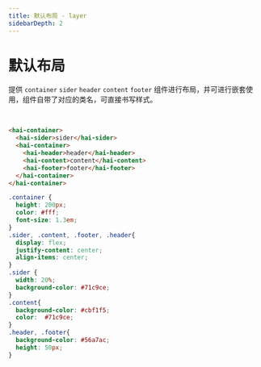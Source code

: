 ```yaml
---
title: 默认布局 - layer
sidebarDepth: 2
---
```


# 默认布局

提供 `container` `sider` `header` `content` `footer` 组件进行布局，并可进行嵌套使用，组件自带了对应的类名，可直接书写样式。

<br>

<ClientOnly>
<layer-demo-1></layer-demo-1>
</ClientOnly>

```html
<hai-container>
  <hai-sider>sider</hai-sider>
  <hai-container>
    <hai-header>header</hai-header>
    <hai-content>content</hai-content>
    <hai-footer>footer</hai-footer>
  </hai-container>
</hai-container>
```
```css
.container {
  height: 200px;
  color: #fff;
  font-size: 1.3em;
}
.sider, .content, .footer, .header{
  display: flex;
  justify-content: center;
  align-items: center;
}
.sider {
  width: 20%;
  background-color: #71c9ce;
}
.content{
  background-color: #cbf1f5;
  color:  #71c9ce;
}
.header, .footer{
  background-color: #56a7ac;
  height: 50px;
}
```